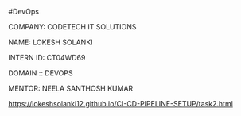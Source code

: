 #DevOps

COMPANY: CODETECH IT SOLUTIONS

NAME: LOKESH SOLANKI

INTERN ID: CT04WD69

DOMAIN :: DEVOPS

MENTOR: NEELA SANTHOSH KUMAR

https://lokeshsolanki12.github.io/CI-CD-PIPELINE-SETUP/task2.html
